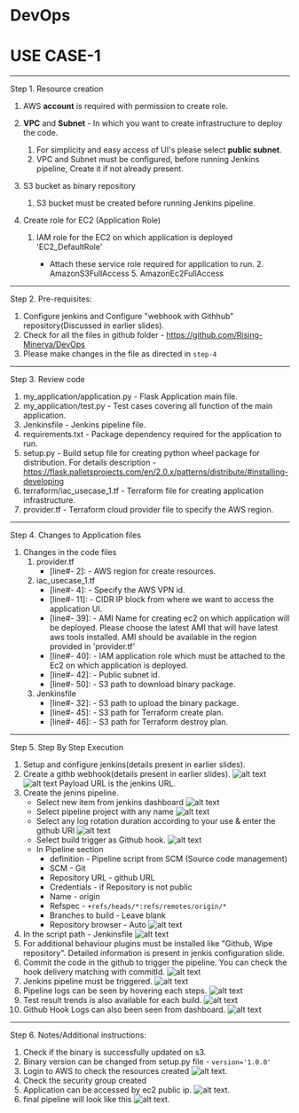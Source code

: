 # DevOps
# USE CASE-1 
---------------------------------------
 

Step 1. Resource creation
    
 1. AWS **account** is required with permission to create role.
 
 2. **VPC** and **Subnet** - In which you want to create infrastructure to deploy the code.
    1. For simplicity and easy access of UI's please select **public subnet**. 
    2. VPC and Subnet must be configured, before running Jenkins pipeline, Create it if not already present.
 3. S3 bucket as binary repository
    1. S3 bucket must be created before running Jenkins pipeline.
 
 4. Create role for EC2 (Application Role)
    1. IAM role for the EC2 on which application is deployed 'EC2_DefaultRole'
        
       - Attach these service role required for application to run.
            2. AmazonS3FullAccess 
            5. AmazonEc2FullAccess   


---------------------------------------

Step 2. Pre-requisites:
     
1. Configure jenkins and Configure "webhook with Githhub" repository(Discussed in earlier slides).
2. Check for all the files in github folder - https://github.com/Rising-Minerva/DevOps
3. Please make changes in the file as directed in ``step-4``

---------------------------------------

Step 3. Review code

 1. my_application/application.py - Flask Application main file.
 2. my_application/test.py - Test cases covering all function of the main application. 
 3. Jenkinsfile - Jenkins pipeline file.
 4. requirements.txt - Package dependency required for the application to run.
 5. setup.py - Build setup file for creating python wheel package for distribution. For details description -https://flask.palletsprojects.com/en/2.0.x/patterns/distribute/#installing-developing
 6. terraform/iac_usecase_1.tf - Terraform file for creating application infrastructure.
 7. provider.tf - Terraform cloud provider file to specify the AWS region. 
 

---------------------------------------

Step 4. Changes to Application files

1. Changes in the code files
     1. provider.tf 
        - [line#- 2]: - AWS region for create resources.
     2. iac_usecase_1.tf 
        - [line#- 4]: - Specify the AWS VPN id.
        - [line#- 11]: - CIDR IP block from where we want to access the application UI.
        - [line#- 39]: - AMI Name for creating ec2 on which application will be deployed. Please choose the latest AMI that will have latest aws tools installed.
                         AMI should be available in the region provided in 'provider.tf'
        - [line#- 40]: - IAM application role which must be attached to the Ec2 on which application is deployed.
        - [line#- 42]: - Public subnet id.
        - [line#- 50]: - S3 path to download binary package.
     3. Jenkinsfile 
        - [line#- 32]: - S3 path to upload the binary package.
        - [line#- 45]: - S3 path for Terraform create plan.
        - [line#- 46]: - S3 path for Terraform destroy plan.


---------------------------------------

Step 5. Step By Step Execution
    
 1. Setup and configure jenkins(details present in earlier slides).
 2. Create a githb webhook(details present in earlier slides).
    ![alt text](images/GithubWebHook.png)
    ![alt text](images/GithubWebHook2.png)
    Payload URL is the jenkins URL.
 3. Create the jenins pipeline.
       - Select new item from jenkins dashboard ![alt text](images/JenkinsNewItem.png)
       - Select pipeline project with any name ![alt text](images/NewJenkinsPipeline.png)
       - Select any log rotation duration according to your use & enter the github URl ![alt text](images/LogRotationAndGithub.png)
       - Select build trigger as Github hook. ![alt text](images/BuildTriggers.png)
       - In Pipeline section 
            - definition - Pipeline script from SCM (Source code management)
            - SCM - Git
            - Repository URL - github URL
            - Credentials - if Repository is not public
            - Name - origin
            - Refspec - `+refs/heads/*:refs/remotes/origin/*`
            - Branches to build - Leave blank
            - Repository browser - Auto
             ![alt text](images/SCM.png)
 4. In the script path - Jenkinsfile 
             ![alt text](images/JenkinsFile.png)
 5. For additional behaviour plugins must be installed like "Github, Wipe repository". Detailed information is present in jenkis configuration slide.
 6. Commit the code in the github to trigger the pipeline. You can check the hook delivery matching with commitId.
              ![alt text](images/HookRecentDelivery.png)   
 7. Jenkins pipeline must be triggered.
              ![alt text](images/PipelineStatus.png) 
 8. Pipeline logs can be seen by hovering each steps.
              ![alt text](images/PipelineLogs.png)
 9. Test result trends is also available for each build.
              ![alt text](images/TestResultTrend.png)              
 10. Github Hook Logs can also been seen from dashboard.
             ![alt text](images/HookLog.png)              
 

---------------------------------------

Step 6. Notes/Additional instructions:
    
 1. Check if the binary is successfully updated on s3.
 2. Binary version can be changed from setup.py file - `version='1.0.0'`
 3. Login to AWS to check the resources created 
             ![alt text](images/ec2.png).
 4. Check the security group created
 5. Application can be accessed by ec2 public ip.
             ![alt text](images/Hello.png).    
 6. final pipeline will look like this 
             ![alt text](images/FinalPipeline.png).                        
    
